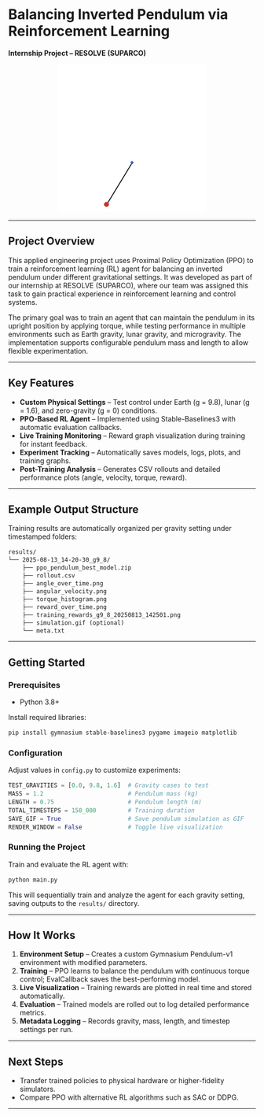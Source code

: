 # Balancing Inverted Pendulum via Reinforcement Learning  
**Internship Project – RESOLVE (SUPARCO)**  

<p align="center">
  <img src="results/2025-08-13_20-42-47_g0_0/simulation.gif" width="300" alt="Pendulum Balancing Demo"/>
</p>

---

## Project Overview  

This applied engineering project uses Proximal Policy Optimization (PPO) to train a reinforcement learning (RL) agent for balancing an inverted pendulum under different gravitational settings. It was developed as part of our internship at RESOLVE (SUPARCO), where our team was assigned this task to gain practical experience in reinforcement learning and control systems.  

The primary goal was to train an agent that can maintain the pendulum in its upright position by applying torque, while testing performance in multiple environments such as Earth gravity, lunar gravity, and microgravity. The implementation supports configurable pendulum mass and length to allow flexible experimentation.  

---

## Key Features  

- **Custom Physical Settings** – Test control under Earth (g = 9.8), lunar (g = 1.6), and zero-gravity (g = 0) conditions.  
- **PPO-Based RL Agent** – Implemented using Stable-Baselines3 with automatic evaluation callbacks.  
- **Live Training Monitoring** – Reward graph visualization during training for instant feedback.  
- **Experiment Tracking** – Automatically saves models, logs, plots, and training graphs.  
- **Post-Training Analysis** – Generates CSV rollouts and detailed performance plots (angle, velocity, torque, reward).  

---

## Example Output Structure  

Training results are automatically organized per gravity setting under timestamped folders:  

```
results/
└── 2025-08-13_14-20-30_g9_8/
    ├── ppo_pendulum_best_model.zip
    ├── rollout.csv
    ├── angle_over_time.png
    ├── angular_velocity.png
    ├── torque_histogram.png
    ├── reward_over_time.png
    ├── training_rewards_g9_8_20250813_142501.png
    ├── simulation.gif (optional)
    └── meta.txt
```

---

## Getting Started  

### Prerequisites  
- Python 3.8+  

Install required libraries:  
```bash
pip install gymnasium stable-baselines3 pygame imageio matplotlib
```

### Configuration  
Adjust values in `config.py` to customize experiments:  
```python
TEST_GRAVITIES = [0.0, 9.8, 1.6]  # Gravity cases to test
MASS = 1.2                        # Pendulum mass (kg)
LENGTH = 0.75                     # Pendulum length (m)
TOTAL_TIMESTEPS = 150_000         # Training duration
SAVE_GIF = True                   # Save pendulum simulation as GIF
RENDER_WINDOW = False             # Toggle live visualization
```

### Running the Project  
Train and evaluate the RL agent with:  
```bash
python main.py
```
This will sequentially train and analyze the agent for each gravity setting, saving outputs to the `results/` directory.

---

## How It Works  

1. **Environment Setup** – Creates a custom Gymnasium Pendulum-v1 environment with modified parameters.  
2. **Training** – PPO learns to balance the pendulum with continuous torque control; EvalCallback saves the best-performing model.  
3. **Live Visualization** – Training rewards are plotted in real time and stored automatically.  
4. **Evaluation** – Trained models are rolled out to log detailed performance metrics.  
5. **Metadata Logging** – Records gravity, mass, length, and timestep settings per run.  

---

## Next Steps  
 
- Transfer trained policies to physical hardware or higher-fidelity simulators.  
- Compare PPO with alternative RL algorithms such as SAC or DDPG.  

---

